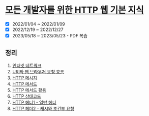 # [모든 개발자를 위한 HTTP 웹 기본 지식](https://www.inflearn.com/course/http-%EC%9B%B9-%EB%84%A4%ED%8A%B8%EC%9B%8C%ED%81%AC/dashboard)

- [x] 2022/01/04 ~ 2022/01/09
- [x] 2022/12/19 ~ 2022/12/27
- [x] 2023/05/18 ~ 2023/05/23 - PDF 복습

## 정리

1. [인터넷 네트워크](chapter01.md)
2. [URI와 웹 브라우저 요청 흐름](chapter02.md)
3. [HTTP 메시지](chapter03.md)
4. [HTTP 메서드](chapter04.md)
5. [HTTP 메서드 활용](chapter05.md)
6. [HTTP 상태코드](chapter06.md)
7. [HTTP 헤더1 - 일반 헤더](chapter07.md)
8. [HTTP 헤더2 - 캐시와 조건부 요청](chapter08.md)
